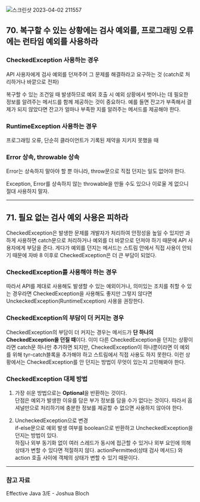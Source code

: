 ![스크린샷 2023-04-02 211557](https://user-images.githubusercontent.com/87157566/229352310-0e9beb7a-5872-47f5-8999-86fc3262c6e3.png)


## 70. 복구할 수 있는 상황에는 검사 예외를, 프로그래밍 오류에는 런타임 예외를 사용하라
### CheckedException 사용하는 경우
API 사용자에게 검사 예외를 던져주어 그 문제를 해결하라고 요구하는 것 (catch로 처리하거나 바깥으로 전파)

복구할 수 있는 조건일 때 발생하므로 예외 호출 시 예외 상황에서 벗어나는 데 필요한 정보를 알려주는 메서드를 함께 제공하는 것이 중요하다. 예를 들면 잔고가 부족해서 결제가 되지 않았다면 잔고가 얼마나 부족한 지를 알려주는 메서드를 제공해야 한다.

### RuntimeException 사용하는 경우
프로그래밍 오류, 단순히 클라이언트가 기록된 제약을 지키지 못했을 때

### Error 상속, throwable 상속
Error는 상속하지 말아야 할 뿐 아니라, throw문으로 직접 던지는 일도 없어야 한다.

Exception, Error를 상속하지 않는 throwable을 만들 수도 있으나 이로울 게 없으니 절대 사용하지 말자.

***


## 71. 필요 없는 검사 예외 사용은 피하라
CheckedException은 발생한 문제를 개발자가 처리하여 안정성을 높일 수 있지만 과하게 사용하면 catch문으로 처리하거나 예외를 더 바깥으로 던져야 하기 때문에 API 사용자에게 부담을 준다. 게다가 예외를 던지는 메서드는 스트림 안에서 직접 사용이 안되기 때문에 자바 8 이후로 CheckedException은 더 큰 부담이 되었다.

### CheckedException를 사용해야 하는 경우
따라서 API를 제대로 사용해도 발생할 수 있는 예외이거나, 의미있는 조치를 취할 수 있는 경우라면 CheckedException을 사용해도 좋지만 그렇지 않다면 UnckeckedException(RuntimeException) 사용을 권장한다.

### CheckedException의 부담이 더 커지는 경우
CheckedException의 부담이 더 커지는 경우는 메서드가 **단 하나의 CheckedException을 던질 때**이다. 이미 다른 CheckedException을 던지는 상황이라면 catch문 하나만 추가하면 되지만, CheckedException이 하나뿐이라면 이 예외를 위해 tyr-catch블록을 추가해야 하고 스트림에서 직접 사용도 하지 못한다. 이런 상황에서는 CheckedException를 안 던지는 방법이 무엇이 있는지 고민해봐야 한다.

### CheckedException 대체 방법
1. 가장 쉬운 방법으로는 **Optional**을 반환하는 것이다. <br>
단점은 예외가 발생한 이유를 담은 부가 정보를 담을 수가 없다는 것이다. 따라서 옵셔널만으로 처리하기에 충분한 정보를 제공할 수 없으면 사용하지 않아야 한다.

2. UncheckedException으로 변경 <br>
if-else문으로 예외 발생 여부를 boolean으로 반환하고 UncheckedException을 던지는 방법이 있다. <br>
하짐나 외부 동기화 없이 여러 스레드가 동시에 접근할 수 있거나 외부 요인에 의해 상태가 변할 수 있다면 적절하지 않다. actionPermitted(상태 검사 메서드) 와 action 호출 사이에 객체의 상태가 변할 수 있기 때문이다.

***

### 참고 자료
Effective Java 3/E - Joshua Bloch <br>



